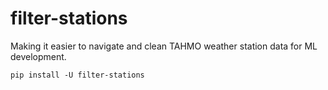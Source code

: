 # filter-stations
Making it easier to navigate and clean TAHMO weather station data for ML development.
```
pip install -U filter-stations
```
